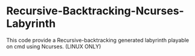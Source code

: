 # Recursive-Backtracking-Ncurses-Labyrinth
This code provide a Recursive-backtracking generated labyrinth playable on cmd using Ncurses. (LINUX ONLY)
